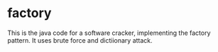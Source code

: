 # factory

This is  the java code for a software cracker, implementing the factory pattern.
It uses brute force and dictiionary attack.
